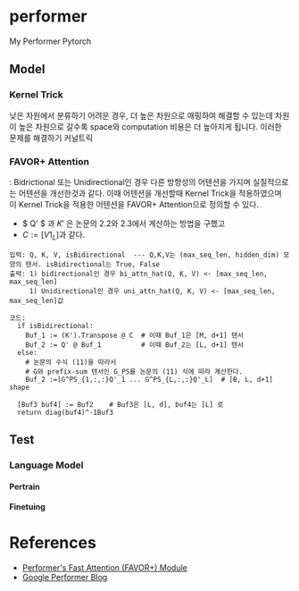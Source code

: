 # performer
My Performer Pytorch

## Model
### Kernel Trick
낮은 차원에서 분류하기 어려운 경우, 더 높은 차원으로 매핑하여 해결할 수 있는데 차원이 높은 차원으로 갈수록
space와 computation 비용은 더 높아지게 됩니다. 이러한 문제를 해결하기 커널트릭 
### FAVOR+ Attention
: Bidrictional 또는 Unidirectional인 경우 다른 방향성의 어텐션을 가지며
실질적으로는 어텐션을 개선한것과 같다. 이때 어텐션을 개선할때 Kernel Trick을 적용하였으며
이 Kernel Trick을 적용한 어텐션을 FAVOR+ Attention으로 정의할 수 있다.

- $ Q' $ 과 $K'$ 은 논문의 2.2와 2.3에서 계산하는 방법을 구했고
- $C := [V 1_L]$과 같다.

```
입력: Q, K, V, isBidirectional  --- Q,K,V는 (max_seq_len, hidden_dim) 모양의 텐서. isBidirectional는 True, False
출력: 1) bidirectional인 경우 bi_attn_hat(Q, K, V) <- [max_seq_len, max_seq_len]
     1) Unidirectional인 경우 uni_attn_hat(Q, K, V) <- [max_seq_len, max_seq_len]값

코드:
  if isBidirectional:
    Buf_1 := (K').Transpose @ C  # 이때 Buf_1은 [M, d+1] 텐서
    Buf_2 := Q' @ Buf_1          # 이때 Buf_2는 [L, d+1] 텐서
  else:
    # 논문의 수식 (11)을 따라서
    # G와 prefix-sum 텐서인 G_PS를 논문의 (11) 식에 따라 계산한다.
    Buf_2 :=[G^PS_{1,:,:}Q'_1 ... G^PS_{L,:,:}Q'_L]  # [B, L, d+1] shape

  [Buf3 buf4] := Buf2    # Buf3은 [L, d], buf4는 [L] 로
  return diag(buf4)^-1Buf3
```

## Test
### Language Model
#### Pertrain
#### Finetuing


 
# References
- [Performer's Fast Attention (FAVOR+) Module](https://github.com/google-research/google-research/tree/master/performer/fast_attention)
- [Google Performer Blog](https://ai.googleblog.com/2020/10/rethinking-attention-with-performers.html)
